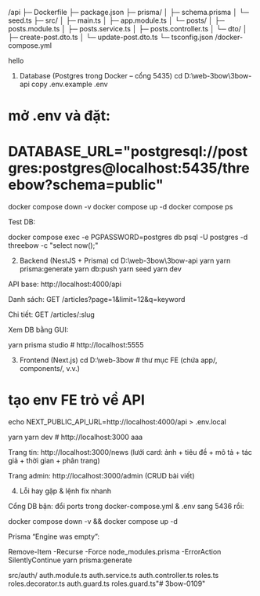/api
  ├─ Dockerfile
  ├─ package.json
  ├─ prisma/
  │   ├─ schema.prisma
  │   └─ seed.ts
  ├─ src/
  │   ├─ main.ts
  │   ├─ app.module.ts
  │   └─ posts/
  │       ├─ posts.module.ts
  │       ├─ posts.service.ts
  │       ├─ posts.controller.ts
  │       └─ dto/
  │           ├─ create-post.dto.ts
  │           └─ update-post.dto.ts
  └─ tsconfig.json
/docker-compose.yml

hello

1) Database (Postgres trong Docker – cổng 5435)
cd D:\web-3bow\3bow-api
copy .env.example .env
# mở .env và đặt:
# DATABASE_URL="postgresql://postgres:postgres@localhost:5435/threebow?schema=public"

docker compose down -v
docker compose up -d
docker compose ps


Test DB:

docker compose exec -e PGPASSWORD=postgres db psql -U postgres -d threebow -c "select now();"

2) Backend (NestJS + Prisma)
cd D:\web-3bow\3bow-api
yarn
yarn prisma:generate
yarn db:push
yarn seed
yarn dev


API base: http://localhost:4000/api

Danh sách: GET /articles?page=1&limit=12&q=keyword

Chi tiết: GET /articles/:slug

Xem DB bằng GUI:

yarn prisma studio   # http://localhost:5555

3) Frontend (Next.js)
cd D:\web-3bow   # thư mục FE (chứa app/, components/, v.v.)
# tạo env FE trỏ về API
echo NEXT_PUBLIC_API_URL=http://localhost:4000/api > .env.local

yarn
yarn dev    # http://localhost:3000
aaa

Trang tin: http://localhost:3000/news (lưới card: ảnh + tiêu đề + mô tả + tác giả + thời gian + phân trang)

Trang admin: http://localhost:3000/admin (CRUD bài viết)

4) Lỗi hay gặp & lệnh fix nhanh

Cổng DB bận: đổi ports trong docker-compose.yml & .env sang 5436 rồi:

docker compose down -v && docker compose up -d


Prisma “Engine was empty”:

Remove-Item -Recurse -Force node_modules\.prisma -ErrorAction SilentlyContinue
yarn prisma:generate



src/auth/
  auth.module.ts
  auth.service.ts
  auth.controller.ts
  roles.ts
  roles.decorator.ts
  auth.guard.ts
  roles.guard.ts"# 3bow-0109" 
